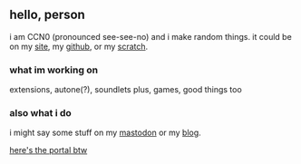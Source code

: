 ## hello, person

i am CCN0 (pronounced see-see-no) and i make random things. it could be on my [site](https://ccn0.github.io/things), my [github](https://github.com/ccn0), or my [scratch](https://scratch.mit.edu/users/ccn0net).

### what im working on

extensions, autone(?), soundlets plus, games, good things too

### also what i do

i might say some stuff on my [mastodon](https://mastodon.social/@ccn0) or my [blog](https://ccn0guy.blogspot.com).

[here's the portal btw](https://ccn0.github.io/things/portal/)

